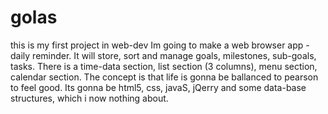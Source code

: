 # golas
this is my first project in web-dev
Im going to make a web browser app - daily reminder. 
It will store, sort and manage goals, milestones, sub-goals, tasks.
There is a time-data section, list section (3 columns), menu section, calendar section.
The concept is that life is gonna be ballanced to pearson to feel good.
Its gonna be html5, css, javaS, jQerry and some data-base structures, which i now nothing about.

